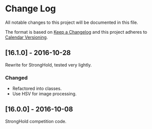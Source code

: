 # Change Log

All notable changes to this project will be documented in this file.

The format is based on [Keep a Changelog](http://keepachangelog.com/) and this project adheres to [Calendar Versioning](http://calver.org).

## [16.1.0] - 2016-10-28

Rewrite for StrongHold, tested very lightly.

### Changed

- Refactored into classes.
- Use HSV for image processing.

## [16.0.0] - 2016-10-08

StrongHold competition code.
